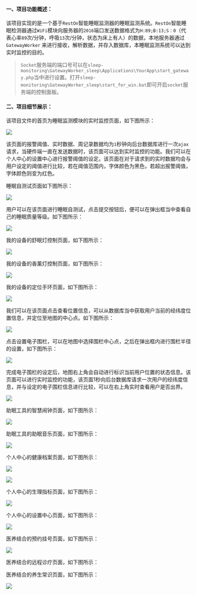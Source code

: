 #### 一、项目功能概述：
该项目实现的是一个基于`RestOn`智能睡眠监测器的睡眠监测系统。`RestOn`智能睡眠检测器通过`WiFi`模块向服务器的`2016`端口发送数据格式为`H:89;B:13;S：0`（代表心率`89`次/分钟，呼吸`13`次/分钟，状态为床上有人）的数据，本地服务器通过 `GatewayWorker` 来进行接收，解析数据，并存入数据库，本睡眠监测系统可以达到实时监控的目的。
> `Socket`服务端的端口号可以在`sleep-monitoring\GatewayWorker_sleep\Applications\YourApp\start_gateway.php`当中进行设置。打开`sleep-monitoring\GatewayWorker_sleep\start_for_win.bat`即可开启`socket`服务端的控制面板。
#### 二、项目细节展示：
该项目文件的首页为睡眠监测模块的实时监控页面，如下图所示：

![](./imgs/1.png)

该页面的报警阈值、实时数据、周记录数据均为`1`秒钟向后台数据库进行一次`ajax`请求，当硬件端一直在发送数据时，该页面可以达到实时监控的功能。我们可以在个人中心的设置中心进行报警阈值的设定。该页面在对于请求到的实时数据均会与用户设定的阈值进行比较，若在阈值范围内，字体颜色为黑色，若超出报警阈值，字体颜色则变为红色。

睡眠自测试页面如下图所示：

![](./imgs/2.png)

用户可以在该页面进行睡眠自测试，点击提交按钮后，便可以在弹出框当中查看自己的睡眠质量等级。如下图所示：

![](./imgs/3.png)

我的设备的舒眠灯控制页面，如下图所示：

![](./imgs/4.png)

我的设备的香薰灯控制页面，如下图所示：

![](./imgs/5.png)

我的设备的定位手环页面，如下图所示：

![](./imgs/6.png)

我们可以在该页面点击查看位置信息，可以从数据库当中获取用户当前的经纬度位置信息，并定位至地图的中心点。如下图所示：

![](./imgs/7.png)

点击设置电子围栏，可以在地图中选择围栏中心点，之后在弹出框内进行围栏半径的设置，如下图所示：

![](./imgs/8.png)

完成电子围栏的设定后，地图右上角会自动进行标识当前用户位置的状态信息。该页面可以进行实时监控的功能，该页面1秒向后台数据库请求一次用户的经纬度信息，并与设定的电子围栏信息进行比较，可以在右上角实时查看用户是否出界。

![](./imgs/9.png)

助眠工具的智慧闹钟页面，如下图所示：

![](./imgs/10.png)

助眠工具的助眠音乐页面，如下图所示：

![](./imgs/11.png)

个人中心的健康档案页面，如下图所示：

![](./imgs/12.png)

![](./imgs/13.png)

个人中心的生理指标页面，如下图所示：

![](./imgs/14.png)

个人中心的设置中心页面，如下图所示：

![](./imgs/15.png)

医养结合的预约挂号页面，如下图所示：

![](./imgs/16.png)

医养结合的远程诊疗页面，如下图所示：



医养结合的养生常识页面，如下图所示：

![](./imgs/17.png)
